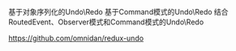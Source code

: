 基于对象序列化的Undo\Redo
基于Command模式的Undo\Redo
结合RoutedEvent、Observer模式和Command模式的Undo\Redo


https://github.com/omnidan/redux-undo